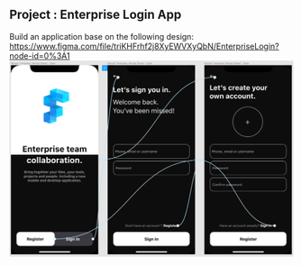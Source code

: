 ## Project : Enterprise Login App

Build an application base on the following design:
https://www.figma.com/file/triKHFrhf2j8XyEWVXyQbN/EnterpriseLogin?node-id=0%3A1
![App screens flow](/app-screens.png)
